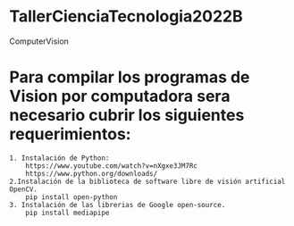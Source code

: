 # TallerCienciaTecnologia2022B
ComputerVision
# Para compilar los programas de Vision por computadora sera necesario cubrir los siguientes requerimientos: 
    1. Instalación de Python:
        https://www.youtube.com/watch?v=nXgxe3JM7Rc
        https://www.python.org/downloads/
    2.Instalación de la biblioteca de software libre de visión artificial OpenCV.
        pip install open-python
    3. Instalación de las librerias de Google open-source.
        pip install mediapipe 
